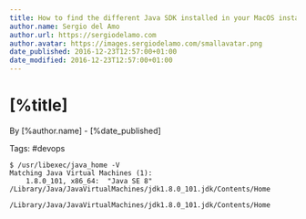 ```yaml
---
title: How to find the different Java SDK installed in your MacOS installation
author.name: Sergio del Amo
author.url: https://sergiodelamo.com
author.avatar: https://images.sergiodelamo.com/smallavatar.png 
date_published: 2016-12-23T12:57:00+01:00
date_modified: 2016-12-23T12:57:00+01:00
---
```


# [%title]

By [%author.name] - [%date_published]

Tags: #devops

```
$ /usr/libexec/java_home -V
Matching Java Virtual Machines (1):
    1.8.0_101, x86_64:	"Java SE 8"	/Library/Java/JavaVirtualMachines/jdk1.8.0_101.jdk/Contents/Home

/Library/Java/JavaVirtualMachines/jdk1.8.0_101.jdk/Contents/Home
```